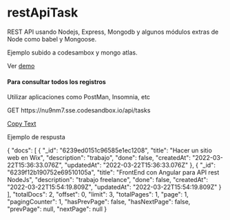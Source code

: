 
# restApiTask

REST API usando Nodejs, Express, Mongodb y algunos módulos extras de Node como babel y Mongoose.

<p>Ejemplo subido a codesambox y mongo atlas.</p>

Ver <a href="https://nu9nm7.sse.codesandbox.io/api/tasks" target="_blank">demo</a>  


<article>
	<h4>Para consultar todos los registros</h4>
	<P>Utilizar aplicaciones como PostMan, Insomnia, etc</p>
<div>
	<p id="sample">GET https://nu9nm7.sse.codesandbox.io/api/tasks </p>
	<a href="#" onclick="CopyToClipboard('sample');return false;">Copy Text</a>
 </div>
<P>Ejemplo de respusta</p>

  {
	"docs": [
		{
			"_id": "6239ed0151c96585e1ec1208",
			"title": "Hacer un sitio web en Wix",
			"description": "trabajo",
			"done": false,
			"createdAt": "2022-03-22T15:36:33.076Z",
			"updatedAt": "2022-03-22T15:36:33.076Z"
		},
		{
			"_id": "6239f12b190752e69510105a",
			"title": "FrontEnd con Angular para API rest NodeJs",
			"description": "trabajo freelance",
			"done": false,
			"createdAt": "2022-03-22T15:54:19.809Z",
			"updatedAt": "2022-03-22T15:54:19.809Z"
		}
	],
	"totalDocs": 2,
	"offset": 0,
	"limit": 3,
	"totalPages": 1,
	"page": 1,
	"pagingCounter": 1,
	"hasPrevPage": false,
	"hasNextPage": false,
	"prevPage": null,
	"nextPage": null
}
</article>


<script>
function CopyToClipboard('sample')
{
var r = document.createRange();
r.selectNode(document.getElementById('sample'));
window.getSelection().removeAllRanges();
window.getSelection().addRange(r);
document.execCommand('copy');
window.getSelection().removeAllRanges();
}
</script>
